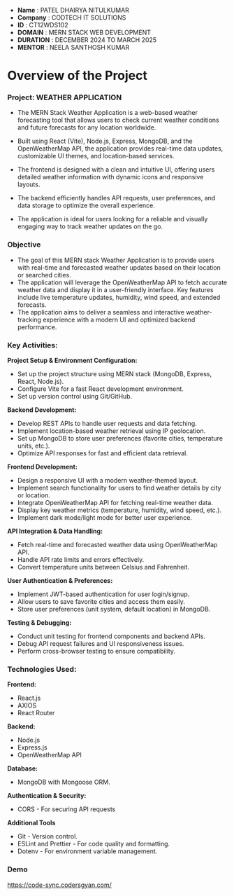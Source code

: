 - **Name** : PATEL DHAIRYA NITULKUMAR
- **Company** : CODTECH IT SOLUTIONS
- **ID** : CT12WDS102
- **DOMAIN** : MERN STACK WEB DEVELOPMENT
- **DURATION** : DECEMBER 2024 TO MARCH 2025
- **MENTOR** : NEELA SANTHOSH KUMAR


# Overview of the Project

### Project: WEATHER APPLICATION
- The MERN Stack Weather Application is a web-based weather forecasting tool that allows users to check current weather conditions and future forecasts for any location worldwide.
- Built using React (Vite), Node.js, Express, MongoDB, and the OpenWeatherMap API, the application provides real-time data updates, customizable UI themes, and location-based services.

- The frontend is designed with a clean and intuitive UI, offering users detailed weather information with dynamic icons and responsive layouts.
- The backend efficiently handles API requests, user preferences, and data storage to optimize the overall experience.
- The application is ideal for users looking for a reliable and visually engaging way to track weather updates on the go.

### Objective

- The goal of this MERN stack Weather Application is to provide users with real-time and forecasted weather updates based on their location or searched cities.
- The application will leverage the OpenWeatherMap API to fetch accurate weather data and display it in a user-friendly interface. Key features include live temperature updates, humidity, wind speed, and extended forecasts.
- The application aims to deliver a seamless and interactive weather-tracking experience with a modern UI and optimized backend performance.

### Key Activities:

**Project Setup & Environment Configuration:**
- Set up the project structure using MERN stack (MongoDB, Express, React, Node.js).
- Configure Vite for a fast React development environment.
- Set up version control using Git/GitHub.
  
**Backend Development:**
- Develop REST APIs to handle user requests and data fetching.
- Implement location-based weather retrieval using IP geolocation.
- Set up MongoDB to store user preferences (favorite cities, temperature units, etc.).
- Optimize API responses for fast and efficient data retrieval.

**Frontend Development:**
- Design a responsive UI with a modern weather-themed layout.
- Implement search functionality for users to find weather details by city or location.
- Integrate OpenWeatherMap API for fetching real-time weather data.
- Display key weather metrics (temperature, humidity, wind speed, etc.).
- Implement dark mode/light mode for better user experience.
  
**API Integration & Data Handling:**
- Fetch real-time and forecasted weather data using OpenWeatherMap API.
- Handle API rate limits and errors effectively.
- Convert temperature units between Celsius and Fahrenheit.
  
**User Authentication & Preferences:**
- Implement JWT-based authentication for user login/signup.
- Allow users to save favorite cities and access them easily.
- Store user preferences (unit system, default location) in MongoDB.

**Testing & Debugging:**
- Conduct unit testing for frontend components and backend APIs.
- Debug API request failures and UI responsiveness issues.
- Perform cross-browser testing to ensure compatibility.

### Technologies Used:

**Frontend:**
- React.js
- AXIOS
- React Router
  
**Backend:**
- Node.js
- Express.js
- OpenWeatherMap API
  
**Database:**
- MongoDB with Mongoose ORM.
  
**Authentication & Security:**
- CORS - For securing API requests
  
**Additional Tools**
- Git - Version control.
- ESLint and Prettier - For code quality and formatting.
- Dotenv - For environment variable management.


### Demo
https://code-sync.codersgyan.com/

